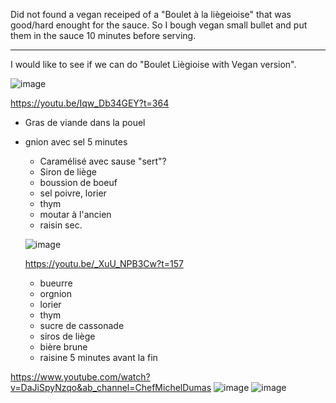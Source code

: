 Did not found a vegan receiped of a "Boulet à la liègeioise" that was good/hard enought for the sauce.
So I bough vegan small bullet and put them in the sauce 10 minutes before serving. 




----------------------------------------------

I would like to see if we can do "Boulet Liègioise with Vegan version".



![image](https://github.com/EloiStree/2022_06_28_MyCookBook/assets/20149493/c348a635-9c77-4cf7-baf9-38a099ad623f)

https://youtu.be/Iqw_Db34GEY?t=364
- Gras de viande dans la pouel
- gnion avec sel 5 minutes
  - Caramélisé avec sause  "sert"?
  - Siron de liège
  - boussion de boeuf
  - sel poivre, lorier
  - thym
  - moutar à l'ancien
  - raisin sec.
  
  
  ![image](https://github.com/EloiStree/2022_06_28_MyCookBook/assets/20149493/c1a52bfe-c0b4-4a81-8c48-1c76e4177ccf)

  https://youtu.be/_XuU_NPB3Cw?t=157
  - bueurre
  - orgnion
  - lorier
  - thym
  - sucre de cassonade
  - siros de liège
  - bière brune
  - raisine 5 minutes avant la fin



https://www.youtube.com/watch?v=DaJiSpyNzqo&ab_channel=ChefMichelDumas
![image](https://github.com/EloiStree/2022_06_28_MyCookBook/assets/20149493/ba8ce516-1899-4097-b71b-56467097c040)
![image](https://github.com/EloiStree/2022_06_28_MyCookBook/assets/20149493/aa3e7d90-5ca3-46cd-baa2-7a1a5521c488)


